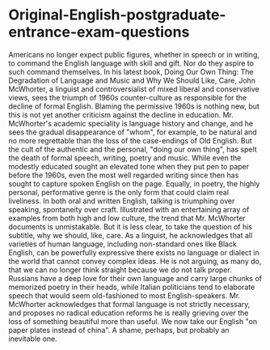 # Original-English-postgraduate-entrance-exam-questions

Americans no longer expect public figures, whether in speech or in writing, to 
command the English language with skill and gift. Nor do they aspire to such 
command themselves. In his latest book, Doing Our Own Thing: The Degradation of 
Language and Music and Why We Should Like, Care, John McWhorter, a linguist and 
controversialist of mixed liberal and conservative views, sees the triumph of 1960s 
counter-culture as responsible for the decline of formal English. 
Blaming the permissive 1960s is nothing new, but this is not yet another criticism 
against the decline in education. Mr. McWhorter's academic speciality is language 
history and change, and he sees the gradual disappearance of "whom", for example, 
to be natural and no more regrettable than the loss of the case-endings of Old English. 
But the cult of the authentic and the personal, "doing our own thing", has spelt 
the death of formal speech, writing, poetry and music. While even the modestly 
educated sought an elevated tone when they put pen to paper before the 1960s, even 
the most well regarded writing since then has sought to capture spoken English on the 
page. Equally, in poetry, the highly personal, performative genre is the only form that 
could claim real liveliness. In both oral and written English, talking is triumphing 
over speaking, spontaneity over craft. 
Illustrated with an entertaining array of examples from both high and low culture, 
the trend that Mr. McWhorter documents is unmistakable. But it is less clear, to take 
the question of his subtitle, why we should, like, care. As a linguist, he acknowledges 
that all varieties of human language, including non-standard ones like Black English, 
can be powerfully expressive there exists no language or dialect in the world that 
cannot convey complex ideas. He is not arguing, as many do, that we can no longer 
think straight because we do not talk proper. 
Russians have a deep love for their own language and carry large chunks of 
memorized poetry in their heads, while Italian politicians tend to elaborate speech 
that would seem old-fashioned to most English-speakers. Mr. McWhorter 
acknowledges that formal language is not strictly necessary, and proposes no radical 
education reforms he is really grieving over the loss of something beautiful more 
than useful. We now take our English "on paper plates instead of china". A shame, 
perhaps, but probably an inevitable one.
